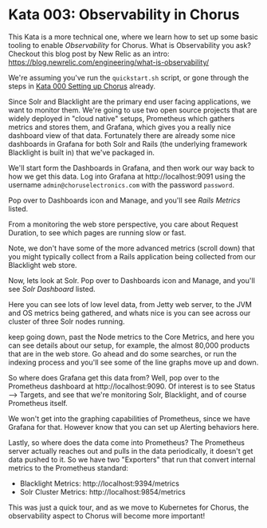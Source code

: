 # Kata 003: Observability in Chorus

This Kata is a more technical one, where we learn how to set up some basic tooling to enable _Observability_ for Chorus.
What is Observability you ask?  Checkout this blog post by New Relic as an intro: https://blog.newrelic.com/engineering/what-is-observability/

We're assuming you've run the `quickstart.sh` script, or gone through the steps in [Kata 000 Setting up Chorus](katas/000_setting_up_chorus.md) already.

Since Solr and Blacklight are the primary end user facing applications, we want to monitor them.   We're going to use two open
source projects that are widely deployed in "cloud native" setups, Prometheus which gathers metrics and stores
them, and Grafana, which gives you a really nice dashboard view of that data.   Fortunately there are already some nice dashboards in Grafana for both Solr and Rails (the underlying framework Blacklight is built in) that we've packaged in.

We'll start form the Dashboards in Grafana, and then work our way back to how we get this data.  Log into Grafana at http://localhost:9091 using the username `admin@choruselectronics.com` with the password `password`.   

Pop over to Dashboards icon and Manage, and you'll see _Rails Metrics_ listed.  

From a monitoring the web store perspective, you care about Request Duration, to see which pages are running slow or fast.

Note, we don't have some of the more advanced metrics (scroll down) that you might typically collect from a Rails application being collected from our Blacklight web store.

Now, lets look at Solr.   Pop over to Dashboards icon and Manage, and you'll see _Solr Dashboard_ listed.  

Here you can see lots of low level data, from Jetty web server, to the  JVM and OS metrics being gathered, and whats nice is you can see across our cluster of three Solr nodes running.   

keep going down, past the Node metrics to the Core Metrics, and here you can see details about our setup, for example, the almost 80,000 products that are in the web store.   Go ahead and do some searches, or run the indexing process and you'll see some of the line graphs move up and down.


So where does Grafana get this data from?  Well, pop over to the Prometheus dashboard at http://localhost:9090.  Of interest
is to see Status --> Targets, and see that we're monitoring Solr, Blacklight, and of course Prometheus itself.

We won't get into the graphing capabilities of Prometheus, since we have Grafana for that.   However know that you can set up Alerting behaviors here.

Lastly, so where does the data come into Prometheus?  The Prometheus server actually reaches out and pulls in the data periodically, it doesn't get data pushed to it.  So we have two "Exporters" that run that convert internal metrics to the Prometheus standard:

* Blacklight Metrics: http://localhost:9394/metrics
* Solr Cluster Metrics: http://localhost:9854/metrics

This was just a quick tour, and as we move to Kubernetes for Chorus, the observability aspect to Chorus will become more important!

